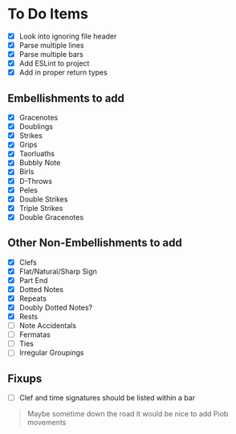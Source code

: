 # To Do Items

- [x] Look into ignoring file header
- [x] Parse multiple lines 
- [x] Parse multiple bars 
- [x] Add ESLint to project
- [x] Add in proper return types 

## Embellishments to add

- [x] Gracenotes
- [x] Doublings
- [x] Strikes
- [x] Grips
- [x] Taorluaths
- [x] Bubbly Note
- [x] Birls
- [x] D-Throws
- [x] Peles
- [x] Double Strikes
- [x] Triple Strikes
- [x] Double Gracenotes

## Other Non-Embellishments to add
- [x] Clefs
- [x] Flat/Natural/Sharp Sign
- [x] Part End
- [x] Dotted Notes
- [x] Repeats 
- [x] Doubly Dotted Notes?
- [x] Rests
- [ ] Note Accidentals
- [ ] Fermatas
- [ ] Ties
- [ ] Irregular Groupings

## Fixups
- [ ] Clef and time signatures should be listed within a bar

> Maybe sometime down the road it would be nice to add Piob movements
